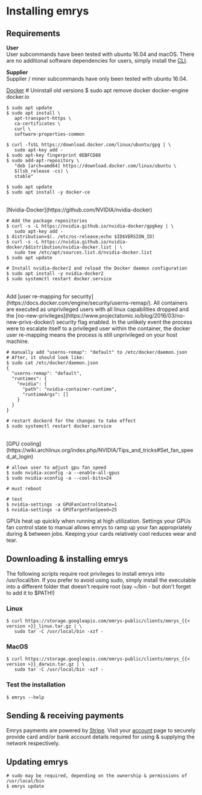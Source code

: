 # Installing emrys

## Requirements
**User**<br>
User subcommands have been tested with ubuntu 16.04 and macOS. There are no additional software dependencies for users, simply install the [CLI](/docs/installation#downloading-installing-emrys).

**Supplier**<br>
Supplier / miner subcommands have only been tested with ubuntu 16.04.

[Docker](https://docs.docker.com/install/linux/docker-ce/ubuntu/)
    # Uninstall old versions
    $ sudo apt remove docker docker-engine docker.io

    $ sudo apt update
    $ sudo apt install \
       apt-transport-https \
       ca-certificates \
       curl \
       software-properties-common
        
    $ curl -fsSL https://download.docker.com/linux/ubuntu/gpg | \
       sudo apt-key add -
    $ sudo apt-key fingerprint 0EBFCD88
    $ sudo add-apt-repository \
       "deb [arch=amd64] https://download.docker.com/linux/ubuntu \
       $(lsb_release -cs) \
       stable"

    $ sudo apt update
    $ sudo apt install -y docker-ce

<br>
[Nvidia-Docker](https://github.com/NVIDIA/nvidia-docker)

    # Add the package repositories
    $ curl -s -L https://nvidia.github.io/nvidia-docker/gpgkey | \
       sudo apt-key add -
    $ distribution=$(. /etc/os-release;echo $ID$VERSION_ID)
    $ curl -s -L https://nvidia.github.io/nvidia-docker/$distribution/nvidia-docker.list | \
       sudo tee /etc/apt/sources.list.d/nvidia-docker.list
    $ sudo apt update

    # Install nvidia-docker2 and reload the Docker daemon configuration
    $ sudo apt install -y nvidia-docker2
    $ sudo systemctl restart docker.service

<br>
Add [user re-mapping for security](https://docs.docker.com/engine/security/userns-remap/). All containers are executed as unprivileged users with all linux capabilities dropped and the [no-new-privileges](https://www.projectatomic.io/blog/2016/03/no-new-privs-docker/) security flag enabled. In the unlikely event the process were to escalate itself to a privileged user within the container, the docker user re-mapping means the process is still unprivileged on your host machine.

    # manually add "userns-remap": "default" to /etc/docker/daemon.json
    # After, it should look like: 
    $ sudo cat /etc/docker/daemon.json
    {
      "userns-remap": "default",
      "runtimes": {
        "nvidia": {
          "path": "nvidia-container-runtime",
          "runtimeArgs": []
        }
      }
    }

    # restart dockerd for the changes to take effect
    $ sudo systemctl restart docker.service


<br>
[GPU cooling](https://wiki.archlinux.org/index.php/NVIDIA/Tips_and_tricks#Set_fan_speed_at_login)

    # allows user to adjust gpu fan speed
    $ sudo nvidia-xconfig -a --enable-all-gpus
    $ sudo nvidia-xconfig -a --cool-bits=24

    # must reboot

    # test
    $ nvidia-settings -a GPUFanControlState=1
    $ nvidia-settings -a GPUTargetFanSpeed=25

GPUs heat up quickly when running at high utilization. Settings your GPUs fan control state to manual
allows emrys to ramp up your fan appropriately during & between jobs. Keeping your cards
relatively cool reduces wear and tear.

## Downloading & installing emrys

The following scripts require root privileges to install emrys into /usr/local/bin. If you prefer to avoid 
using sudo, simply install the executable into a different folder that doesn't require root (say ~/bin - 
but don't forget to add it to $PATH!)

### Linux

    $ curl https://storage.googleapis.com/emrys-public/clients/emrys_{{< version >}}_linux.tar.gz | \
       sudo tar -C /usr/local/bin -xzf -

### MacOS

    $ curl https://storage.googleapis.com/emrys-public/clients/emrys_{{< version >}}_darwin.tar.gz | \
       sudo tar -C /usr/local/bin -xzf -

### Test the installation

    $ emrys --help

## Sending & receiving payments
Emrys payments are powered by [Stripe](https://stripe.com). Visit your [account](https://www.emrys.io/account) page to securely provide card and/or bank account details required for using & supplying the network respectively.

## Updating emrys

    # sudo may be required, depending on the ownership & permissions of /usr/local/bin
    $ emrys update
